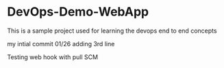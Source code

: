 # DevOps-Demo-WebApp
This is a sample project used for learning the devops end to end concepts

my intial commit 01/26
adding 3rd line 

Testing web hook with pull SCM
